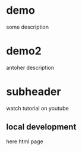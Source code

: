 # demo
some description

# demo2
antoher description

# subheader 
watch tutorial on youtube

## local development
here html page